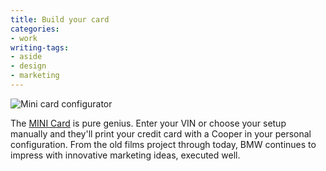 ```yaml
---
title: Build your card
categories:
- work
writing-tags:
- aside
- design
- marketing
---
```


![Mini card configurator](/assets/2006-07-10-build-your-card/minicard.thumbnail.jpg)

The [MINI Card][2] is pure genius.  Enter your VIN or choose your setup manually and they'll print your credit card with a Cooper in your personal configuration.  From the old films project through today, BMW continues to impress with innovative marketing ideas, executed well.

   [2]: http://www.4myminicard.com/
